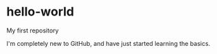 # hello-world
My first repository

I'm completely new to GitHub, and have just started learning the basics.
